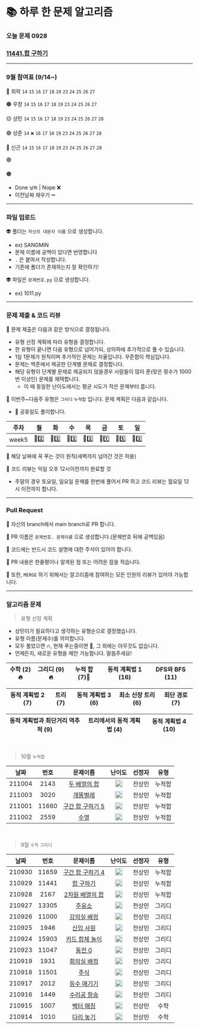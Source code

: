 # 📚 하루 한 문제 알고리즘
### 오늘 문제 0928

### [11441.합 구하기](https://www.acmicpc.net/problem/11441)

---

### 9월 참여표 (9/14~)
🔴 희락 `14` `15` `16` `17` `18` `19` `23` `24` `25` `26` `27`

🟠 우창 `14` `15` `16` `17` `18` `19` `23` `24` `25` `26` `27`

🟡 상민 `14` `15` `16` `17` `18` `19` `23` `24` `25` `26` `27` `28`

🟢 상준 `14` `❌` `16` `17` `18` `19` `23` `24` `25` `26` `27` `28`

🔵 신곤 `14` `15` `16` `17` `18` `19` `23` `24` `25` `26` `27` `28`

🟣 

🟤  

* Done `날짜` | Nope ❌
* 이전날짜 채우기 ➖

---

### 파일 업로드
👽 폴더는 `자신의 대문자 이름` 으로 생성합니다.
* ex) SANGMIN
* 문제 이름에 공백이 있다면 반영합니다
* `.` 은 붙여서 작성합니다.
* 기존에 폴더가 존재하는지 잘 확인하기!

👽 파일은 `문제번호.py` 으로 생성합니다.
* ex) 1011.py 

---

### 문제 제출 & 코드 리뷰
👻 문제 제출은 다음과 같은 방식으로 결정됩니다.
* 유형 선정 계획에 따라 유형을 결정합니다.
* 한 유형이 끝나면 다음 유형으로 넘어가되, 상의하에 추가적으로 풀 수 있습니다.
* 1일 1문제가 원칙이며 추가적인 문제는 자율입니다. 꾸준함이 핵심입니다.
* 문제는 백준에서 제공한 단계별 문제로 결정합니다.
* 해당 유형이 단계별 문제로 제공되지 않을경우 사람들이 많이 푼(맞은 횟수가 1000번 이상인) 문제를 채택합니다.
  * 이 때 동일한 난이도에서는 평균 시도가 작은 문제부터 풉니다.

👻 이번주~다음주 유형은 `그리디` `누적합` 입니다. 문제 계획은 다음과 같습니다.
* 🚗 공휴일도 풀이합니다.

|주차|월|화|수|목|금|토|일|
|---|---|---|---|---|---|---|---|
|week5|🥉2️⃣|🥈3️⃣|🥈3️⃣|🥈3️⃣|🥈1️⃣|🥇5️⃣|🥇3️⃣|

👻 해당 날짜에 꼭 푸는 것이 원칙(새벽까지 넘어간 것은 허용)

👻 코드 리뷰는 익일 오후 12시이전까지 완료할 것
* 주말의 경우 토요일, 일요일 문제를 한번에 풀어서 PR 하고 코드 리뷰는 월요일 12시 이전까지 합니다.

---

### Pull Request
🤖 자신의 branch에서 main branch로 PR 합니다.

🤖 PR 이름은 `문제번호. 문제이름` 으로 생성합니다.(문제번호 뒤에 공백있음)  

🤖 코드에는 반드시 코드 설명에 대한 주석이 있어야 합니다.

🤖 PR 내용은 한줄평이나 알게된 점 또는 어려운 점을 적습니다.

🤖 또한, `MERGE` 하기 위해서는 알고리즘에 참여하는 모든 인원의 리뷰가 있어야 가능합니다.

---

### 알고리즘 문제
> 유형 선정 계획
* 상민이가 필요하다고 생각하는 유형순으로 결정했습니다.
* 유형 이름(문제수)를 의미합니다.
* 모두 풀었으면 🔥, 현재 푸는중이면 🚀, 그 외에는 아무것도 없습니다.
* 언제든지, 새로운 유형을 제안 가능합니다. 말씀주세요!

|수학 (2)🔥|그리디 (9)🔥|누적 합 (7)🚀|동적 계획법 1 (16)|DFS와 BFS (11)|
|:---:|:---:|:---:|:-----:|:-----:|

|동적 계획법 2 (7)|트리 (7)|동적 계획법 3 (6)|최소 신장 트리 (6)|최단 경로 (7)|
|:-----:|:---:|:-----:|:-----:|:---:|

|동적 계획법과 최단거리 역추적 (9)|트리에서의 동적 계획법 (4)|동적 계획법 4 (10)|
|:-------:|:-------:|:-----:|

<br>

> 10월 `누적합`

|날짜|번호|문제이름|난이도|선정자|유형|
|:------:|:---:|:---:|:---:|:---:|:---:|
|211004|2143|[두 배열의 합](https://www.acmicpc.net/problem/2143)|<img height="20px" width="20px" src="https://static.solved.ac/tier_small/13.svg"/>|전상민|누적합|
|211003|3020|[개똥벌레](https://www.acmicpc.net/problem/3020)|<img height="20px" width="20px" src="https://static.solved.ac/tier_small/11.svg"/>|전상민|누적합|
|211001|11660|[구간 합 구하기 5](https://www.acmicpc.net/problem/11660)|<img height="20px" width="20px" src="https://static.solved.ac/tier_small/10.svg"/>|전상민|누적합|
|211002|2559|[수열](https://www.acmicpc.net/problem/2559)|<img height="20px" width="20px" src="https://static.solved.ac/tier_small/8.svg"/>|전상민|누적합|

<br>

> 9월 `수학` `그리디`

|날짜|번호|문제이름|난이도|선정자|유형|
|:------:|:---:|:---:|:---:|:---:|:---:|
|210930|11659|[구간 합 구하기 4](https://www.acmicpc.net/problem/11659)|<img height="20px" width="20px" src="https://static.solved.ac/tier_small/8.svg"/>|전상민|누적합|
|210929|11441|[합 구하기](https://www.acmicpc.net/problem/11441)|<img height="20px" width="20px" src="https://static.solved.ac/tier_small/8.svg"/>|전상민|누적합|
|210928|2167|[2차원 배열의 합](https://www.acmicpc.net/problem/2167)|<img height="20px" width="20px" src="https://static.solved.ac/tier_small/4.svg"/>|전상민|누적합|
|210927|13305|[주유소](https://www.acmicpc.net/problem/13305)|<img height="20px" width="20px" src="https://static.solved.ac/tier_small/7.svg"/>|전상민|그리디|
|210926|11000|[강의실 배정](https://www.acmicpc.net/problem/11000)|<img height="20px" width="20px" src="https://static.solved.ac/tier_small/11.svg"/>|전상민|그리디|
|210925|1946|[신입 사원](https://www.acmicpc.net/problem/1946)|<img height="20px" width="20px" src="https://static.solved.ac/tier_small/10.svg"/>|전상민|그리디|
|210924|15903|[카드 합체 놀이](https://www.acmicpc.net/problem/15903)|<img height="20px" width="20px" src="https://static.solved.ac/tier_small/9.svg"/>|전상민|그리디|
|210923|11047|[동전 0](https://www.acmicpc.net/problem/11047)|<img height="20px" width="20px" src="https://static.solved.ac/tier_small/9.svg"/>|전상민|그리디|
|210919|1931|[회의실 배정](https://www.acmicpc.net/problem/1931)|<img height="20px" width="20px" src="https://static.solved.ac/tier_small/9.svg"/>|전상민|그리디|
|210918|11501|[주식](https://www.acmicpc.net/problem/11501)|<img height="20px" width="20px" src="https://static.solved.ac/tier_small/8.svg"/>|전상민|그리디|
|210917|2012|[등수 매기기](https://www.acmicpc.net/problem/2012)|<img height="20px" width="20px" src="https://static.solved.ac/tier_small/8.svg"/>|전상민|그리디|
|210916|1449|[수리공 항승](https://www.acmicpc.net/problem/1449)|<img height="20px" width="20px" src="https://static.solved.ac/tier_small/8.svg"/>|전상민|그리디|
|210915|1007|[벡터 매칭](https://www.acmicpc.net/problem/1007)|<img height="20px" width="20px" src="https://static.solved.ac/tier_small/14.svg"/>|전상민|수학|
|210914|1010|[다리 놓기](https://www.acmicpc.net/problem/1010)|<img height="20px" width="20px" src="https://static.solved.ac/tier_small/6.svg"/>|전상민|수학|




